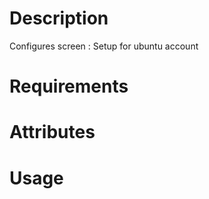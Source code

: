 Description
===========
Configures screen : Setup for ubuntu account

Requirements
============

Attributes
==========

Usage
=====

